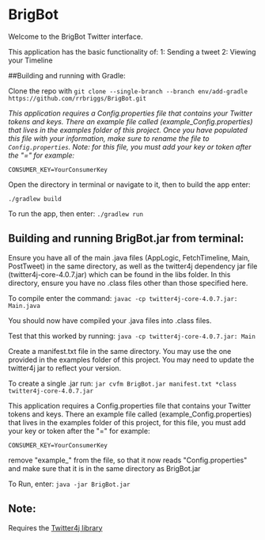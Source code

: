 # BrigBot

Welcome to the BrigBot Twitter interface. 

This application has the basic functionality of:
1: Sending a tweet
2: Viewing your Timeline

##Building and running with Gradle:

Clone the repo with `git clone --single-branch --branch env/add-gradle https://github.com/rrbriggs/BrigBot.git`

*This application requires a Config.properties file that contains your Twitter tokens and keys.
There an example file called (example_Config.properties) that lives in the examples folder of this project.
Once you have populated this file with your information, make sure to rename the file to `Config.properties`.
Note: for this file, you must add your key or token after the "=" for example:*

`CONSUMER_KEY=YourConsumerKey`

Open the directory in terminal or navigate to it, then to build the app enter:

`./gradlew build`

To run the app, then enter:
`./gradlew run`

## Building and running BrigBot.jar from terminal:

Ensure you have all of the main .java files (AppLogic, FetchTimeline, Main, PostTweet) in the same directory,
as well as the twitter4j dependency jar file (twitter4j-core-4.0.7.jar) which can be found in the libs folder.
In this directory, ensure you have no .class files other than those specified here.

To compile enter the command:
`javac -cp twitter4j-core-4.0.7.jar: Main.java`

You should now have compiled your .java files into .class files.

Test that this worked by running:
`java -cp twitter4j-core-4.0.7.jar: Main`

Create a manifest.txt file in the same directory. You may use the one provided in the examples folder of this project.
You may need to update the twitter4j jar to reflect your version.

To create a single .jar run:
`jar cvfm BrigBot.jar manifest.txt *class twitter4j-core-4.0.7.jar`

This application requires a Config.properties file that contains your Twitter tokens and keys.
There an example file called (example_Config.properties) that lives in the examples folder of this project,
for this file, you must add your key or token after the "=" for example:

`CONSUMER_KEY=YourConsumerKey`

remove "example_" from the file, so that it now reads "Config.properties" and make sure that it is in the same directory
as BrigBot.jar

To Run, enter:
`java -jar BrigBot.jar`

## Note:

Requires the [Twitter4j library](http://twitter4j.org/en/http://twitter4j.org/en/)
